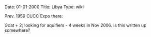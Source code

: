 Date: 01-01-2000
Title: Libya
Type: wiki



Prev. 1959 CUCC Expo there:


Goat + 2; looking for aquifiers - 4 weeks in Nov 2006. Is this written
up somewhere?
